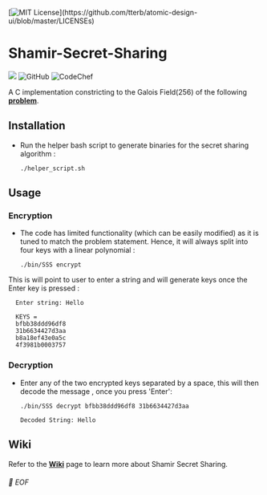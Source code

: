 [![MIT License](https://img.shields.io/apm/l/atomic-design-ui.svg?)](https://github.com/tterb/atomic-design-ui/blob/master/LICENSEs)
# Shamir-Secret-Sharing

<img src="https://img.shields.io/badge/c%20-%2300599C.svg?&style=plastic&logo=c&logoColor=white"/> ![GitHub](https://img.shields.io/badge/-GitHub-181717?style=plastic&logo=github) ![CodeChef](https://img.shields.io/badge/-CodeChef-5B4638?style=plastic&logo=codechef)

A C implementation constricting to the Galois Field(256) of the following [**problem**](https://www.codechef.com/IPTS2019/problems/CTS1).

## Installation

* Run the helper bash script to generate binaries for the secret sharing algorithm :

      ./helper_script.sh

## Usage

### Encryption

* The code has limited functionality (which can be easily modified) as it is tuned to match the problem statement. Hence, it will always split into four keys with a linear polynomial :

      ./bin/SSS encrypt

This is will point to user to enter a string and will generate keys once the Enter key is pressed :

      Enter string: Hello
 
      KEYS = 
      bfbb38ddd96df8
      31b6634427d3aa
      b8a18ef43e0a5c
      4f3981b0003757
      
### Decryption

* Enter any of the two encrypted keys separated by a space, this will then decode the message , once you press 'Enter':

      ./bin/SSS decrypt bfbb38ddd96df8 31b6634427d3aa

      Decoded String: Hello

## Wiki

Refer to the [**Wiki**](https://github.com/leander-dsouza/Shamir-Secret-Sharing/wiki) page to learn more about Shamir Secret Sharing.












###### 💾 EOF

